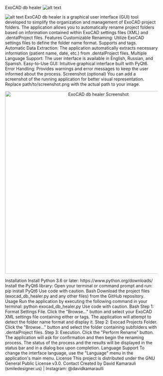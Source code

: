 ExoCAD db healer
![alt text](https://img.shields.io/badge/Python-3.6+-blue.svg)

![alt text](https://img.shields.io/badge/License-GPLv3-blue.svg)
ExoCAD db healer is a graphical user interface (GUI) tool developed to simplify the organization and management of ExoCAD project folders. The application allows you to automatically rename project folders based on information contained within ExoCAD settings files (XML) and .dentalProject files.
Features
Customizable Renaming: Utilize ExoCAD settings files to define the folder name format. Supports <FilenameTemplate> and <PathTemplate> tags.
Automatic Data Extraction: The application automatically extracts necessary information (patient name, date, etc.) from .dentalProject files.
Multiple Language Support: The user interface is available in English, Russian, and Spanish.
Easy-to-Use GUI: Intuitive graphical interface built with PyQt6.
Error Handling: Provides warnings and error messages to keep the user informed about the process.
Screenshot (optional)
You can add a screenshot of the running application for better visual representation. Replace path/to/screenshot.png with the actual path to your image.
<p align="center">
<img src="https://i.ibb.co/Wvq4Dwh0/Screenshot-2025-04-15-094004.png" alt="ExoCAD db healer Screenshot" width="600">
</p>
Installation
Install Python 3.6 or later: https://www.python.org/downloads/
Install the PyQt6 library:
Open your terminal or command prompt and run:
pip install PyQt6
Use code with caution.
Bash
Download the project files (exocad_db_healer.py and any other files) from the GitHub repository.
Usage
Run the application by executing the following command in your terminal:
python exocad_db_healer.py
Use code with caution.
Bash
Step 1: Format Settings File. Click the "Browse..." button and select your ExoCAD XML settings file containing either <FilenameTemplate> or <PathTemplate> tags. The application will attempt to detect the folder name format and display it.
Step 2: Exocad Projects Folder. Click the "Browse..." button and select the folder containing subfolders with .dentalProject files.
Step 3: Execution. Click the "Perform Rename" button. The application will ask for confirmation and then begin the renaming process.
The status of the process and the results will be displayed in the status bar and in a dialog box upon completion.
Language Support
To change the interface language, use the "Language" menu in the application's main menu.
License
This project is distributed under the GNU General Public License v3.0.
Contact
Created by David Kamarauli (smiledesigner.us) | Instagram: @davidkamaraulli
